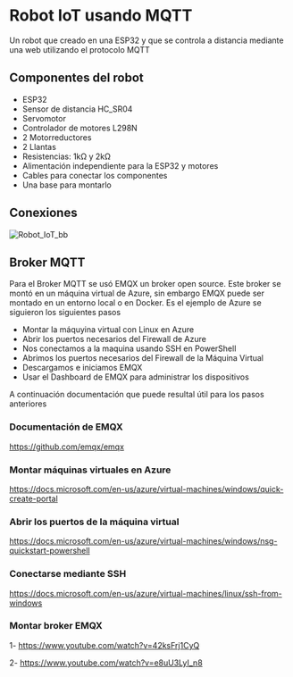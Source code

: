 # Robot IoT usando MQTT
Un robot que creado en una ESP32 y que se controla a distancia mediante una web utilizando el protocolo MQTT

## Componentes del robot
- ESP32
- Sensor de distancia HC_SR04
- Servomotor
- Controlador de motores L298N
- 2 Motorreductores
- 2 Llantas
- Resistencias: 1kΩ y 2kΩ
- Alimentación independiente para la ESP32 y motores
- Cables para conectar los componentes
- Una base para montarlo

## Conexiones 

![Robot_IoT_bb](https://user-images.githubusercontent.com/72269114/143927146-ac148fac-307d-43cb-b1c9-299b1092bbc3.png)

## Broker MQTT
Para el Broker MQTT se usó EMQX un broker open source. Este broker se montó en un máquina virtual de Azure, sin embargo EMQX puede ser montado en un entorno local o en Docker. Es el ejemplo de Azure se siguieron los siguientes pasos
- Montar la máquyina virtual con Linux en Azure
- Abrir los puertos necesarios del Firewall de Azure
- Nos conectamos a la maquina usando SSH en PowerShell
- Abrimos los puertos necesarios del Firewall de la Máquina Virtual
- Descargamos e iniciamos EMQX
- Usar el Dashboard de EMQX para administrar los dispositivos

A continuación documentación que puede resultal útil para los pasos anteriores
### Documentación de EMQX
https://github.com/emqx/emqx

### Montar máquinas virtuales en Azure
https://docs.microsoft.com/en-us/azure/virtual-machines/windows/quick-create-portal

### Abrir los puertos de la máquina virtual
https://docs.microsoft.com/en-us/azure/virtual-machines/windows/nsg-quickstart-powershell

### Conectarse mediante SSH
https://docs.microsoft.com/en-us/azure/virtual-machines/linux/ssh-from-windows

### Montar broker EMQX
1- https://www.youtube.com/watch?v=42ksFrj1CyQ

2- https://www.youtube.com/watch?v=e8uU3LyI_n8
